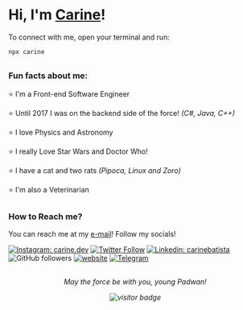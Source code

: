 # Hi, I'm [Carine](https://carine.dev/)!


To connect with me, open your terminal and run:

```bash
npx carine
```

##
### Fun facts about me: 
 
:star: I'm a Front-end Software Engineer

:star: Until 2017 I was on the backend side of the force! *(C#, Java, C++)*

:star: I love Physics and Astronomy

:star: I really Love Star Wars and Doctor Who! 

:star: I have a cat and two rats *(Pipoca, Linux and Zoro)*

:star: I'm also a Veterinarian  

##
### How to Reach me?

You can reach me at my [e-mail](mailto:carinedcb@hotmail.com)!
Follow my socials! 

[![Instagram: carine.dev](https://img.shields.io/badge/Instagram-E4405F?style=flat-square&logo=instagram&logoColor=white&link=https://www.instagram.com/carine.batatafrita)](https://www.instagram.com/carine.dev)
[![Twitter Follow](https://img.shields.io/twitter/follow/carinebatata?label=Twitter)](https://twitter.com/intent/follow?screen_name=carinebatata)
[![Linkedin: carinebatista](https://img.shields.io/badge/-Linkedin-blue?style=flat-square&logo=Linkedin&logoColor=white&link=https://www.linkedin.com/in/carinebatista)](https://www.linkedin.com/in/carinebatista/)
![GitHub followers](https://img.shields.io/github/followers/carinebatista?label=Follow&style=social)
[![website](https://img.shields.io/badge/Website-46a2f1.svg?&style=flat-square&logo=Google-Chrome&logoColor=white&link=https://carine.dev/)](https://carine.dev/)
[![Telegram](https://img.shields.io/badge/Telegram-2CA5E0?style=flat-square&logo=telegram&logoColor=white&link=https://t.me/carinebatatafrita
)](https://t.me/carinebatatafrita)

 ##
 
<p align="center">
 <i> May the force be with you, young Padwan! <i>
</p>
  
<p align="center">
  <img src="https://visitor-badge.laobi.icu/badge?page_id=carinebatista.carinebatista" alt="visitor badge"/>       
</p>

 
